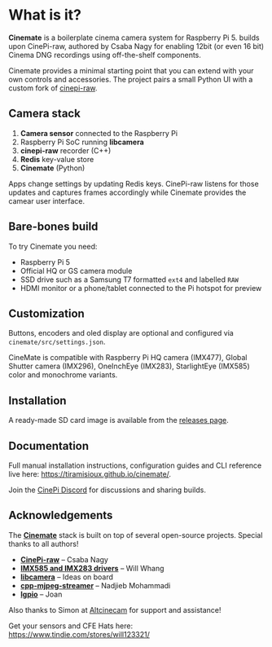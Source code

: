 # What is it?

**Cinemate** is a boilerplate cinema camera system for Raspberry Pi 5.  builds upon CinePi-raw, authored by Csaba Nagy for enabling 12bit (or even 16 bit) Cinema DNG recordings using off-the-shelf components.  

Cinemate provides a minimal starting point that you can extend with your own controls and accessories. The project pairs a small Python UI with a custom fork of [cinepi-raw](https://github.com/Tiramisioux/cinepi-raw/tree/rpicam-apps_1.7_custom_encoder).

## Camera stack

1. **Camera sensor** connected to the Raspberry Pi
2. Raspberry Pi SoC running **libcamera**
3. **cinepi-raw** recorder (C++)
4. **Redis** key-value store
5. **Cinemate** (Python)

Apps change settings by updating Redis keys. CinePi-raw listens for those updates and captures frames accordingly while Cinemate provides the camear user interface.

## Bare-bones build
To try Cinemate you need:
- Raspberry Pi&nbsp;5
- Official HQ or GS camera module
- SSD drive such as a Samsung T7 formatted `ext4` and labelled `RAW`
- HDMI monitor or a phone/tablet connected to the Pi hotspot for preview

## Customization
Buttons, encoders and oled display are optional and configured via `cinemate/src/settings.json`.

CineMate is compatible with Raspberry Pi HQ camera (IMX477), Global Shutter camera (IMX296), OneInchEye (IMX283), StarlightEye (IMX585) color and monochrome variants.

## Installation

A ready-made SD card image is available from the [releases page](https://github.com/Tiramisioux/cinemate/releases).

## Documentation
Full manual installation instructions, configuration guides and CLI reference live here: https://tiramisioux.github.io/cinemate/.

Join the [CinePi Discord](https://discord.gg/Hr4dfhuK) for discussions and sharing builds.

## Acknowledgements

The [**Cinemate**](https://github.com/Tiramisioux/cinemate) stack is built on top of several open-source projects. Special thanks to all authors!

- [**CinePi-raw**](https://github.com/cinepi/cinepi-raw) – Csaba Nagy
- [**IMX585 and IMX283 drivers**](https://github.com/will127534) – Will Whang
- [**libcamera**](https://libcamera.org) – Ideas on board
- [**cpp-mjpeg-streamer**](https://github.com/nadjieb/cpp-mjpeg-streamer) – Nadjieb Mohammadi
- [**lgpio**](https://github.com/joan2937/lg) – Joan

Also thanks to Simon at [Altcinecam](https://altcinecam.com) for support and assistance!

Get your sensors and CFE Hats here: https://www.tindie.com/stores/will123321/